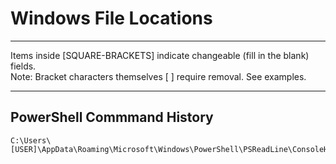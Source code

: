 # Windows File Locations

*********************************************************************************
Items inside [SQUARE-BRACKETS] indicate changeable (fill in the blank) fields.  
Note: Bracket characters themselves [ ] require removal. See examples.
*********************************************************************************

## PowerShell Commmand History
```
C:\Users\[USER]\AppData\Roaming\Microsoft\Windows\PowerShell\PSReadLine\ConsoleHost_history.txt
```

